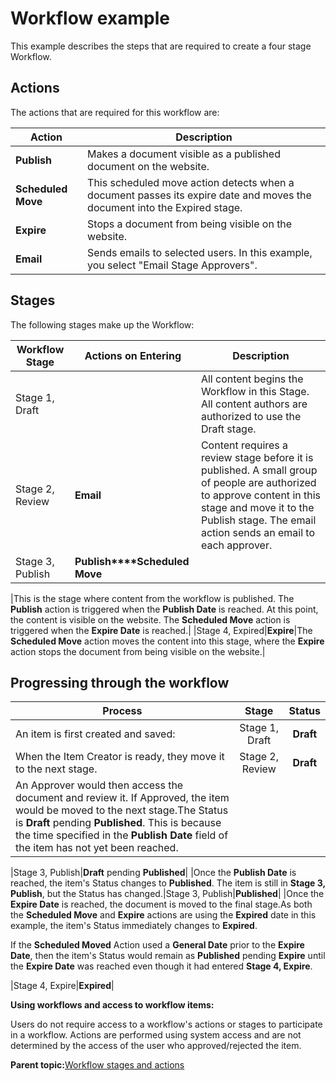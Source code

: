 # Workflow example

This example describes the steps that are required to create a four stage Workflow.

## Actions

The actions that are required for this workflow are:

|Action|Description|
|------|-----------|
|**Publish**|Makes a document visible as a published document on the website.|
|**Scheduled Move**|This scheduled move action detects when a document passes its expire date and moves the document into the Expired stage.|
|**Expire**|Stops a document from being visible on the website.|
|**Email**|Sends emails to selected users. In this example, you select "Email Stage Approvers".|

## Stages

The following stages make up the Workflow:

|Workflow Stage|Actions on Entering|Description|
|--------------|-------------------|-----------|
|Stage 1, Draft| |All content begins the Workflow in this Stage. All content authors are authorized to use the Draft stage.|
|Stage 2, Review|**Email**|Content requires a review stage before it is published. A small group of people are authorized to approve content in this stage and move it to the Publish stage. The email action sends an email to each approver.|
|Stage 3, Publish|**Publish****Scheduled Move**

|This is the stage where content from the workflow is published. The **Publish** action is triggered when the **Publish Date** is reached. At this point, the content is visible on the website. The **Scheduled Move** action is triggered when the **Expire Date** is reached.|
|Stage 4, Expired|**Expire**|The **Scheduled Move** action moves the content into this stage, where the **Expire** action stops the document from being visible on the website.|

## Progressing through the workflow

|Process|Stage|Status|
|-------|:---:|:----:|
|An item is first created and saved:|Stage 1, Draft|**Draft**|
|When the Item Creator is ready, they move it to the next stage.|Stage 2, Review|**Draft**|
|An Approver would then access the document and review it. If Approved, the item would be moved to the next stage.The Status is **Draft** pending **Published**. This is because the time specified in the **Publish Date** field of the item has not yet been reached.

|Stage 3, Publish|**Draft** pending **Published**|
|Once the **Publish Date** is reached, the item's Status changes to **Published**. The item is still in **Stage 3, Publish**, but the Status has changed.|Stage 3, Publish|**Published**|
|Once the **Expire Date** is reached, the document is moved to the final stage.As both the **Scheduled Move** and **Expire** actions are using the **Expired** date in this example, the item's Status immediately changes to **Expired**.

If the **Scheduled Moved** Action used a **General Date** prior to the **Expire Date**, then the item's Status would remain as **Published** pending **Expire** until the **Expire Date** was reached even though it had entered **Stage 4, Expire**.

|Stage 4, Expire|**Expired**|

**Using workflows and access to workflow items:**

Users do not require access to a workflow's actions or stages to participate in a workflow. Actions are performed using system access and are not determined by the access of the user who approved/rejected the item.

**Parent topic:**[Workflow stages and actions](../wcm/wcm_dev_workflows_overview.md)

